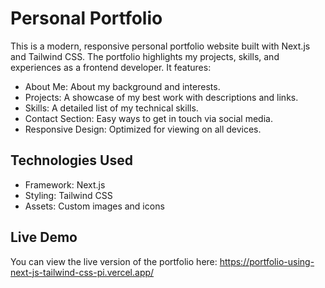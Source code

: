# Personal Portfolio
This is a modern, responsive personal portfolio website built with Next.js and Tailwind CSS. The portfolio highlights my projects, skills, and experiences as a frontend developer. It features:

<ul>
  <li>
    About Me: About my background and interests.
  </li>
   <li>
   Projects: A showcase of my best work with descriptions and links.
  </li>
   <li>
    Skills: A detailed list of my technical skills.
  </li>
   <li>
    Contact Section: Easy ways to get in touch via  social media.
  </li>
  <li>
    Responsive Design: Optimized for viewing on all devices.
  </li>
</ul>

## Technologies Used
<ul>
  <li>
    Framework: Next.js
  </li>
  <li>
    Styling: Tailwind CSS
  </li>
  <li>
    Assets: Custom images and icons
  </li>
</ul>

## Live Demo
You can view the live version of the portfolio here: https://portfolio-using-next-js-tailwind-css-pi.vercel.app/
